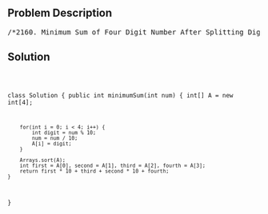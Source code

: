 <!--
<style>
  body { font-family: Arial, sans-serif; }
  .container { max-width: 700px; margin: 0 auto; padding: 10px; }
  .comment-block { background-color: #f9f9f9; padding: 10px; border-left: 5px solid #ccc; overflow-wrap: break-word; white-space: pre-wrap; }
  .code-block { background-color: #f4f4f4; padding: 10px; border: 1px solid #ddd; overflow-wrap: break-word; white-space: pre-wrap; }
</style>
-->

<div class='container'>
<h2>Problem Description</h2>
<div class='comment-block'>
<pre>
/*2160. Minimum Sum of Four Digit Number After Splitting Digitshttps://leetcode.com/problems/minimum-sum-of-four-digit-number-after-splitting-digits/description/You are given a positive integer num consisting of exactlyfour digits. Split num into two new integers new1 and new2by using the digits found in num. Leading zeros are allowed in new1 andnew2,and all the digits found in num must be used.For example, given num = 2932, you have the following digits:two 2's, one 9 and one 3. Some of the possible pairs [new1, new2]are [22, 93], [23, 92], [223, 9] and [2, 329].Return the minimum possible sum of new1 and new2.Example 1:Input: num = 2932Output: 52Explanation: Some possible pairs [new1, new2] are [29, 23], [223, 9], etc.The minimum sum can be obtained by the pair [29, 23]: 29 + 23 = 52.Example 2:Input: num = 4009Output: 13Explanation: Some possible pairs [new1, new2] are [0, 49], [490, 0], etc.The minimum sum can be obtained by the pair [4, 9]: 4 + 9 = 13.Constraints:1000 <= num <= 9999*/</pre>
</div>

<h2>Solution</h2>
<div class='code-block'>
<pre><code class='language-java'>

class Solution {
    public int minimumSum(int num) {
        int[] A = new int[4];

        for(int i = 0; i < 4; i++) {
            int digit = num % 10;
            num = num / 10;
            A[i] = digit;
        }

        Arrays.sort(A);
        int first = A[0], second = A[1], third = A[2], fourth = A[3];
        return first * 10 + third + second * 10 + fourth;
    }
}</code></pre>
</div>
</div>

